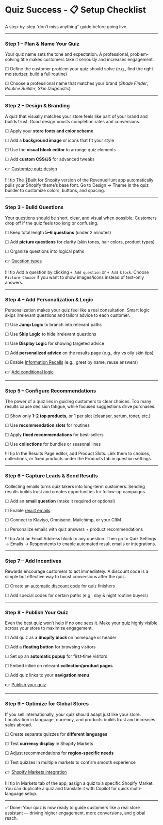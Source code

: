 

# Quiz Success - 📋 Setup Checklist

A step-by-step “don’t miss anything” guide before going live.

---

### **Step 1 – Plan & Name Your Quiz**

Your quiz name sets the tone and expectation. A professional, problem-solving title makes customers take it seriously and increases engagement.


☐ Define the customer problem your quiz should solve (e.g., find the right moisturizer, build a full routine)

☐ Choose a professional name that matches your brand (*Shade Finder*, *Routine Builder*, *Skin Diagnostic*)

---

### **Step 2 – Design & Branding**

A quiz that visually matches your store feels like part of your brand and builds trust. Good design boosts completion rates and conversions.

☐ Apply your **store fonts and color scheme**

☐ Add a **background image** or icons that fit your style

☐ Use the **visual block editor** to arrange quiz elements

☐ Add **custom CSS/JS** for advanced tweaks

👉 [Customize quiz design](/how-to-guides/customize-quiz-design/)

!!! tip
    The 💎Built for Shopify version of the RevenueHunt app automatically pulls your Shopify theme’s base font. Go to Design → Theme in the quiz builder to customize colors, buttons, and spacing.

---

### **Step 3 – Build Questions**

Your questions should be short, clear, and visual when possible. Customers drop off if the quiz feels too long or confusing.

☐ Keep total length **5–6 questions** (under 2 minutes)

☐ Add **picture questions** for clarity (skin tones, hair colors, product types)

☐ Organize questions into logical paths

👉 [Question types](/reference/quiz-builder/questions/#question-types)

!!! tip
    Add a question by clicking `+ Add question` or `+ Add block`. Choose `Picture Choice` if you want to show images/icons instead of text-only answers.

---

### **Step 4 – Add Personalization & Logic**

Personalization makes your quiz feel like a real consultation. Smart logic skips irrelevant questions and tailors advice to each customer.

☐ Use **Jump Logic** to branch into relevant paths

☐ Use **Skip Logic** to hide irrelevant questions

☐ Use **Display Logic** for showing targeted advice

☐ Add **personalized advice** on the results page (e.g., dry vs oily skin tips)

☐ Enable [Information Recalls](/how-to-guides/use-information-recalls/) (e.g., greet by name, reuse answers)

👉 [Add conditional logic](/how-to-guides/hide-content-with-logic/)

---

### **Step 5 – Configure Recommendations**

The power of a quiz lies in guiding customers to clear choices. Too many results cause decision fatigue, while focused suggestions drive purchases.

☐ Show only **1–2 top products**, or 1 per slot (cleanser, serum, toner, etc.)

☐ Use **recommendation slots** for routines

☐ Apply **fixed recommendations** for best-sellers

☐ Use **collections** for bundles or seasonal lines

!!! tip
    In the Results Page editor, add Product Slots. Link them to choices, collections, or fixed products under the Products tab in question settings.

---

### **Step 6 – Capture Leads & Send Results**

Collecting emails turns quiz takers into long-term customers. Sending results builds trust and creates opportunities for follow-up campaigns.

☐ Add an **email question** (make it required or optional)

☐ Enable [result emails](/how-to-guides/send-result-emails/)

☐ Connect to Klaviyo, Omnisend, Mailchimp, or your CRM

☐ Personalize emails with quiz answers + product recommendations

!!! tip
    Add an Email Address block to any question. Then go to Quiz Settings → Emails → Respondents to enable automated result emails or integrations.

---

### **Step 7 – Add Incentives**

Rewards encourage customers to act immediately. A discount code is a simple but effective way to boost conversions after the quiz.

☐ Create an [automatic discount code](/how-to-guides/add-discount/) for quiz finishers

☐ Add special codes for certain paths (e.g., day & night routine buyers)

---

### **Step 8 – Publish Your Quiz**

Even the best quiz won’t help if no one sees it. Make your quiz highly visible across your store to maximize engagement.

☐ Add quiz as a **Shopify block** on homepage or header

☐ Add a **floating button** for browsing visitors

☐ Set up an **automatic popup** for first-time visitors

☐ Embed inline on relevant **collection/product pages**

☐ Add quiz links to your **navigation menu**

👉 [Publish your quiz](/how-to-guides/publish-quiz/)

---

### **Step 9 – Optimize for Global Stores**

If you sell internationally, your quiz should adapt just like your store. Localization in language, currency, and products builds trust and increases sales abroad.

☐ Create separate quizzes for **different languages**

☐ Test **currency display** in Shopify Markets

☐ Adjust recommendations for **region-specific needs**

☐ Test quizzes in multiple markets to confirm smooth experience

👉 [Shopify Markets integration](/)

!!! tip
    In Markets tab of the app, assign a quiz to a specific Shopify Market. You can duplicate a quiz and translate it with Copilot for quick multi-language setup.


---

✅ Done! Your quiz is now ready to guide customers like a real store assistant — driving higher engagement, more conversions, and global reach.

